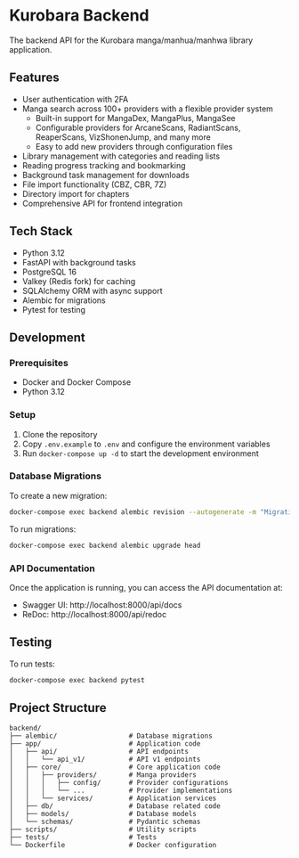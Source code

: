 # Kurobara Backend

The backend API for the Kurobara manga/manhua/manhwa library application.

## Features

- User authentication with 2FA
- Manga search across 100+ providers with a flexible provider system
  - Built-in support for MangaDex, MangaPlus, MangaSee
  - Configurable providers for ArcaneScans, RadiantScans, ReaperScans, VizShonenJump, and many more
  - Easy to add new providers through configuration files
- Library management with categories and reading lists
- Reading progress tracking and bookmarking
- Background task management for downloads
- File import functionality (CBZ, CBR, 7Z)
- Directory import for chapters
- Comprehensive API for frontend integration

## Tech Stack

- Python 3.12
- FastAPI with background tasks
- PostgreSQL 16
- Valkey (Redis fork) for caching
- SQLAlchemy ORM with async support
- Alembic for migrations
- Pytest for testing

## Development

### Prerequisites

- Docker and Docker Compose
- Python 3.12

### Setup

1. Clone the repository
2. Copy `.env.example` to `.env` and configure the environment variables
3. Run `docker-compose up -d` to start the development environment

### Database Migrations

To create a new migration:

```bash
docker-compose exec backend alembic revision --autogenerate -m "Migration message"
```

To run migrations:

```bash
docker-compose exec backend alembic upgrade head
```

### API Documentation

Once the application is running, you can access the API documentation at:

- Swagger UI: http://localhost:8000/api/docs
- ReDoc: http://localhost:8000/api/redoc

## Testing

To run tests:

```bash
docker-compose exec backend pytest
```

## Project Structure

```
backend/
├── alembic/                  # Database migrations
├── app/                      # Application code
│   ├── api/                  # API endpoints
│   │   └── api_v1/           # API v1 endpoints
│   ├── core/                 # Core application code
│   │   ├── providers/        # Manga providers
│   │   │   ├── config/       # Provider configurations
│   │   │   └── ...           # Provider implementations
│   │   └── services/         # Application services
│   ├── db/                   # Database related code
│   ├── models/               # Database models
│   └── schemas/              # Pydantic schemas
├── scripts/                  # Utility scripts
├── tests/                    # Tests
└── Dockerfile                # Docker configuration
```
